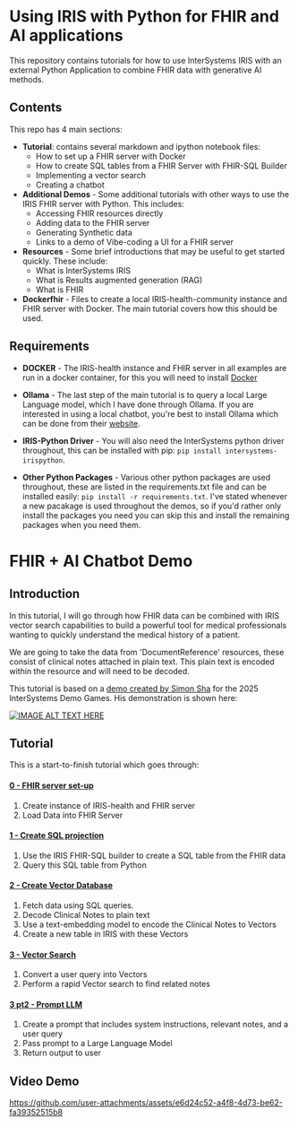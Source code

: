 # Using IRIS with Python for FHIR and AI applications

This repository contains tutorials for how to use InterSystems IRIS with an external Python Application to combine FHIR data with generative AI methods. 

## Contents 

This repo has 4 main sections: 
- **Tutorial**: contains several markdown and ipython notebook files:
    - How to set up a FHIR server with Docker
    - How to create SQL tables from a FHIR Server with FHIR-SQL Builder
    - Implementing a vector search
    - Creating a chatbot
- **Additional Demos** - Some additional tutorials with other ways to use the IRIS FHIR server with Python. This includes: 
    - Accessing FHIR resources directly
    - Adding data to the FHIR server
    - Generating Synthetic data
    - Links to a demo of Vibe-coding a UI for a FHIR server
- **Resources** - Some brief introductions that may be useful to get started quickly. These include: 
    - What is InterSystems IRIS
    - What is Results augmented generation (RAG)
    - What is FHIR
- **Dockerfhir** - Files to create a local IRIS-health-community instance and FHIR server with Docker. The main tutorial covers how this should be used. 

## Requirements 

- **DOCKER** - The IRIS-health instance and FHIR server in all examples are run in a docker container, for this you will need to install [Docker](https://www.docker.com/)

- **Ollama** - The last step of the main tutorial is to query a local Large Language model, which I have done through Ollama. If you are interested in using a local chatbot, you're best to install Ollama which can be done from their [website](https://ollama.com/).

- **IRIS-Python Driver** - You will also need the InterSystems python driver throughout, this can be installed with pip: `pip install intersystems-irispython`. 
 
- **Other Python Packages** - Various other python packages are used throughout, these are listed in the requirements.txt file and can be installed easily: `pip install -r requirements.txt`. I've stated whenever a new pacakage is used throughout the demos, so if you'd rather only install the packages you need you can skip this and install the remaining packages when you need them.


# FHIR + AI Chatbot Demo

## Introduction

In this tutorial, I will go through how FHIR data can be combined with IRIS vector search capabilities to build a powerful tool for medical professionals wanting to quickly understand the medical history of a patient. 

We are going to take the data from 'DocumentReference' resources, these consist of clinical notes attached in plain text. This plain text is encoded within the resource and will need to be decoded.

This tutorial is based on a [demo created by Simon Sha](https://community.intersystems.com/post/demo-video-fhir-powered-ai-healthcare-assistant) for the 2025 InterSystems Demo Games. His demonstration is shown here: 

[![IMAGE ALT TEXT HERE](https://img.youtube.com/vi/P5JcdjLNvbc/0.jpg)](https://www.youtube.com/watch?v=P5JcdjLNvbc)


## Tutorial

This is a start-to-finish tutorial which goes through:

#### [0 - FHIR server set-up](./Tutorial/0-FHIR-server-setup.md)
1. Create instance of IRIS-health and FHIR server
2. Load Data into FHIR Server

#### [1 - Create SQL projection](./Tutorial/1-Using-FHIR-SQL-Builder.ipynb)
1. Use the IRIS FHIR-SQL builder to create a SQL table from the FHIR data
2. Query this SQL table from Python

#### [2 - Create Vector Database](./Tutorial/2-Creating-Vector-DB.ipynb)
1. Fetch data using SQL queries.
2. Decode Clinical Notes to plain text
3. Use a text-embedding model to encode the Clinical Notes to Vectors
4. Create a new table in IRIS with these Vectors

#### [3 - Vector Search](/Tutorial/3-Vector-Search-LLM-Prompting.ipynb)
1. Convert a user query into Vectors
2. Perform a rapid Vector search to find related notes

#### [3 pt2 - Prompt LLM](/Tutorial/3-Vector-Search-LLM-Prompting.ipynb)
1. Create a prompt that includes system instructions,  relevant notes, and a user query
2. Pass prompt to a Large Language Model
3. Return output to user

## Video Demo

https://github.com/user-attachments/assets/e6d24c52-a4f8-4d73-be62-fa39352515b8


